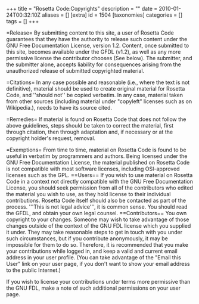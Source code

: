 +++
title = "Rosetta Code:Copyrights"
description = ""
date = 2010-01-24T00:32:10Z
aliases = []
[extra]
id = 1504
[taxonomies]
categories = []
tags = []
+++

=Release=
By submitting content to this site, a user of Rosetta Code guarantees that they have the authority to release such content under the GNU Free Documentation License, version 1.2.  Content, once submitted to this site, becomes available under the GFDL (v1.2), as well as any more permissive license the contributor chooses (See below).  The submitter, and the submitter alone, accepts liability for consequences arising from the unauthorized release of submitted copyrighted material.

=Citations=
In any case possible and reasonable (i.e., where the text is not definitive), material should be used to create original material for Rosetta Code, and ''should not'' be copied verbatim.  In any case, material taken from other sources (including material under "copyleft" licenses such as on Wikipedia.), needs to have its source cited.

=Remedies=
If material is found on Rosetta Code that does not follow the above guidelines, steps should be taken to correct the material, first through citation, then through adaptation and, if necessary or at the copyright holder's request, removal.

=Exemptions=
From time to time, material on Rosetta Code is found to be useful in verbatim by programmers and authors.  Being licensed under the GNU Free Documentation License, the material published on Rosetta Code is not compatible with most software licenses, including OSI-approved licenses such as the GPL.
==Users==
If you wish to use material on Rosetta Code in a context not directly compatible with the GNU Free Documentation License, you should seek permission from all of the contributors who edited the material you wish to use, as they hold license to their individual contributions.  Rosetta Code itself should also be contacted as part of the process. '''This is not legal advice''', it is common sense.  You should read the GFDL, and obtain your own legal counsel.
==Contributors==
You own copyright to your changes.  Someone may wish to take advantage of those changes outside of the context of the GNU FDL license which you supplied it under.  They may take reasonable steps to get in touch with you under such circumstances, but if you contribute anonymously, it may be impossible for them to do so.  Therefore, it is recommended that you make your contributions while logged in, and keep a valid and current email address in your user profile. (You can take advantage of the "Email this User" link on your user page, if you don't want to show your email address to the public Internet.)

If you wish to license your contributions under terms more permissive than the GNU FDL, make a note of such additional permissions on your user page.
